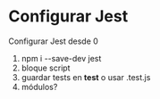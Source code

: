 # Configurar Jest

Configurar Jest desde 0

1. npm i --save-dev jest
2. bloque script
3. guardar tests en **test** o usar .test.js
4. módulos?
